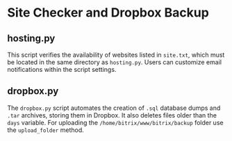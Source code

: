 # Site Checker and Dropbox Backup

## hosting.py

This script verifies the availability of websites listed in `site.txt`, which must be located in the same directory as `hosting.py`. Users can customize email notifications within the script settings.

## dropbox.py

The `dropbox.py` script automates the creation of `.sql` database dumps and `.tar` archives, storing them in Dropbox. It also deletes files older than  the `days` variable. 
For uploading the `/home/bitrix/www/bitrix/backup` folder use the `upload_folder` method.
